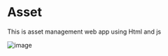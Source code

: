 # Asset
This is asset management web app using Html and js 

![image](https://github.com/sinzq/Asset/assets/122508336/a98e8f8b-eaa2-4bd1-a37c-7a90e7b133ce)

